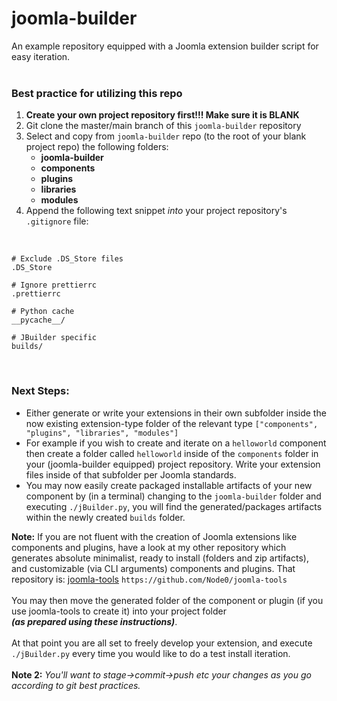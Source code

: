 # joomla-builder
An example repository equipped with a Joomla extension builder script for easy iteration.
<br><br>
### Best practice for utilizing this repo
1. **Create your own project repository first!!! Make sure it is BLANK**
2. Git clone the master/main branch of this `joomla-builder` repository
3. Select and copy from `joomla-builder` repo (to the root of your blank project repo) the following folders:
	* **joomla-builder**
	* **components**
	* **plugins**
	* **libraries**
	* **modules**
4. Append the following text snippet *into* your project repository's `.gitignore` file:
<br>

```
# Exclude .DS_Store files
.DS_Store

# Ignore prettierrc
.prettierrc

# Python cache
__pycache__/

# JBuilder specific
builds/
```
<br>

### Next Steps:
* Either generate or write your extensions in their own subfolder inside the now existing extension-type folder of the relevant type `["components", "plugins", "libraries", "modules"]`
* For example if you wish to create and iterate on a `helloworld` component then create a folder called `helloworld` inside of the `components` folder in your (joomla-builder equipped) project repository. Write your extension files inside of that subfolder per Joomla standards.
* You may now easily create packaged installable artifacts of your new component by (in a terminal) changing to the `joomla-builder` folder and executing `./jBuilder.py`, you will find the generated/packages artifacts within the newly created `builds` folder.

**Note:** If you are not fluent with the creation of Joomla extensions like components and plugins, have a look at my other repository which generates absolute minimalist, ready to install (folders and zip artifacts), and customizable (via CLI arguments) components and plugins. That repository is: [joomla-tools](https://github.com/Node0/joomla-tools) `https://github.com/Node0/joomla-tools`  
<br>
You may then move the generated folder of the component or plugin (if you use joomla-tools to create it) into your project folder  
**_(as prepared using these instructions)_**.
<br>  
At that point you are all set to freely develop your extension, and execute `./jBuilder.py` every time you would like to do a test install iteration.
<br><br>
**Note 2:**
*You'll want to stage->commit->push etc your changes as you go according to git best practices.*
